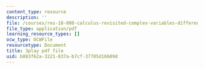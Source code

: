```yaml
---
content_type: resource
description: ''
file: /courses/res-18-008-calculus-revisited-complex-variables-differential-equations-and-linear-algebra-fall-2011/b883f62a3221837ab7cf37705d16b09d_an5E940fqZQ.pdf
file_type: application/pdf
learning_resource_types: []
ocw_type: OCWFile
resourcetype: Document
title: 3play pdf file
uid: b883f62a-3221-837a-b7cf-37705d16b09d
---
```


